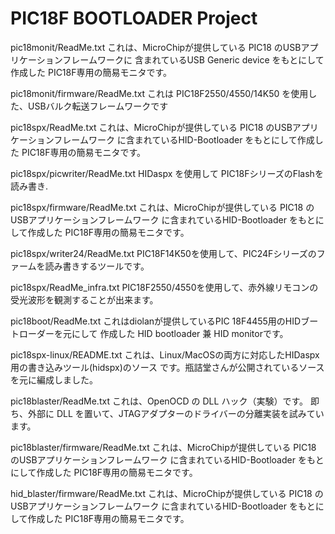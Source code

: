 # PIC18F BOOTLOADER Project

pic18monit/ReadMe.txt
  これは、MicroChipが提供している PIC18 のUSBアプリケーションフレームワークに
  含まれているUSB Generic device をもとにして作成した PIC18F専用の簡易モニタです。

pic18monit/firmware/ReadMe.txt
  これは PIC18F2550/4550/14K50 を使用した、USBバルク転送フレームワークです

pic18spx/ReadMe.txt
  これは、MicroChipが提供している PIC18 のUSBアプリケーションフレームワーク
  に含まれているHID-Bootloader をもとにして作成した PIC18F専用の簡易モニタです。

pic18spx/picwriter/ReadMe.txt
         HIDaspx を使用して PIC18FシリーズのFlashを読み書き.

pic18spx/firmware/ReadMe.txt
  これは、MicroChipが提供している PIC18 のUSBアプリケーションフレームワーク
  に含まれているHID-Bootloader をもとにして作成した PIC18F専用の簡易モニタです。

pic18spx/writer24/ReadMe.txt
	PIC18F14K50を使用して、PIC24Fシリーズのファームを読み書きするツールです。

pic18spx/ReadMe_infra.txt
   PIC18F2550/4550を使用して、赤外線リモコンの受光波形を観測することが出来ます。

pic18boot/ReadMe.txt
   これはdiolanが提供しているPIC 18F4455用のHIDブートローダーを元にして
   作成した HID bootloader 兼 HID monitorです。

pic18spx-linux/README.txt
 これは、Linux/MacOSの両方に対応したHIDaspx用の書き込みツール(hidspx)のソース
です。瓶詰堂さんが公開されているソースを元に編成しました。

pic18blaster/ReadMe.txt
   これは、OpenOCD の DLL ハック（実験）です。
   即ち、外部に DLL を置いて、JTAGアダプターのドライバーの分離実装を試みています。

pic18blaster/firmware/ReadMe.txt
  これは、MicroChipが提供している PIC18 のUSBアプリケーションフレームワーク
  に含まれているHID-Bootloader をもとにして作成した PIC18F専用の簡易モニタです。

hid_blaster/firmware/ReadMe.txt
  これは、MicroChipが提供している PIC18 のUSBアプリケーションフレームワーク
  に含まれているHID-Bootloader をもとにして作成した PIC18F専用の簡易モニタです。

